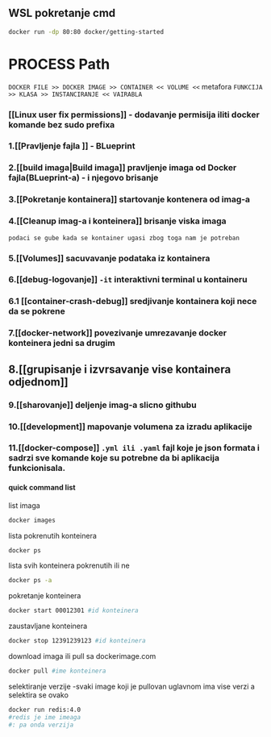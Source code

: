 ## WSL pokretanje cmd
```bash
docker run -dp 80:80 docker/getting-started
```
# PROCESS Path
`DOCKER FILE >> DOCKER IMAGE >> CONTAINER << VOLUME <<`
metafora
`FUNKCIJA >> KLASA >> INSTANCIRANJE << VAIRABLA`

### [[Linux user fix permissions]] - dodavanje permisija iliti docker komande bez sudo prefixa

### 1.[[Pravljenje fajla ]] - BLueprint

### 2.[[build imaga|Build imaga]] pravljenje imaga od Docker fajla(BLueprint-a) - i njegovo brisanje

### 3.[[Pokretanje kontainera]] startovanje kontenera od imag-a

### 4.[[Cleanup imag-a i konteinera]]  brisanje viska imaga 

`podaci se gube kada se kontainer ugasi zbog toga nam je potreban`
### 5.[[Volumes]] sacuvavanje podataka iz kontainera

### 6.[[debug-logovanje]]  `-it` interaktivni terminal u kontaineru

### 6.1 [[container-crash-debug]] sredjivanje kontainera koji nece da se pokrene

### 7.[[docker-network]] povezivanje umrezavanje docker konteinera jedni sa drugim

## 8.[[grupisanje i izvrsavanje vise kontainera odjednom]]

### 9.[[sharovanje]] deljenje imag-a slicno githubu

### 10.[[development]] mapovanje volumena za izradu aplikacije

### 11.[[docker-compose]] `.yml ili .yaml` fajl koje je json formata i sadrzi sve komande koje su potrebne da bi aplikacija funkcionisala.
#### quick command list
list imaga 
```bash
docker images
```

lista pokrenutih konteinera
```bash
docker ps
```

lista svih konteinera pokrenutih ili ne 
```bash
docker ps -a
```

pokretanje konteinera 
```bash
docker start 00012301 #id konteinera 
```

zaustavljane konteinera
```bash
docker stop 12391239123 #id konteinera
```


download imaga ili  pull sa dockerimage.com
```bash
docker pull #ime konteinera
```

selektiranje verzije 
-svaki  image koji je pullovan uglavnom ima vise verzi a selektira se ovako
```bash
docker run redis:4.0
#redis je ime imeaga 
#: pa onda verzija
```



 